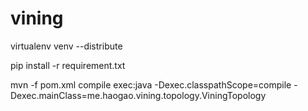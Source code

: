 vining
=======

virtualenv venv --distribute  

pip install -r requirement.txt  

mvn -f pom.xml compile exec:java -Dexec.classpathScope=compile -Dexec.mainClass=me.haogao.vining.topology.ViningTopology
